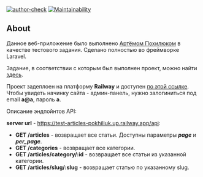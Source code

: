 [![author-check](https://github.com/Marre-86/test-medic/actions/workflows/author-check.yml/badge.svg)](https://github.com/Marre-86/test-medic/actions/workflows/author-check.yml)
[![Maintainability](https://api.codeclimate.com/v1/badges/04cf62d616af0bd7d140/maintainability)](https://codeclimate.com/github/Marre-86/test-medic/maintainability)

## About

Данное веб-приложение было выполнено [Артёмом Похилюком](https://www.linkedin.com/in/artem-pokhiliuk/) в качестве тестового задания. Сделано полностью во фреймворке Laravel.

Задание, в соответствии с которым был выполнен проект, можно найти [здесь](https://docs.google.com/document/d/1Odscti-TbxImlQo6qSe1UCfwenEk2u10ZmuXffOEkuQ/edit).

Проект задеплоен на платформу **Railway** и доступен [по этой ссылке](https://test-articles-pokhiliuk.up.railway.app). Чтобы увидеть начинку сайта - админ-панель, нужно залогиниться под email **a@a**, пароль **a**.
 
Описание эндпойнтов API:

**server url** - https://test-articles-pokhiliuk.up.railway.app/api:

- **GET /articles** - возвращает все статьи. Доступны параметры ***page*** и ***per_page***.
- **GET /categories** - возвращает все категории. 
- **GET /articles/category/:id** - возвращает все статьи из указанной категории.
- **GET /articles/slug/:slug** - возвращает статью по указанному slug.
